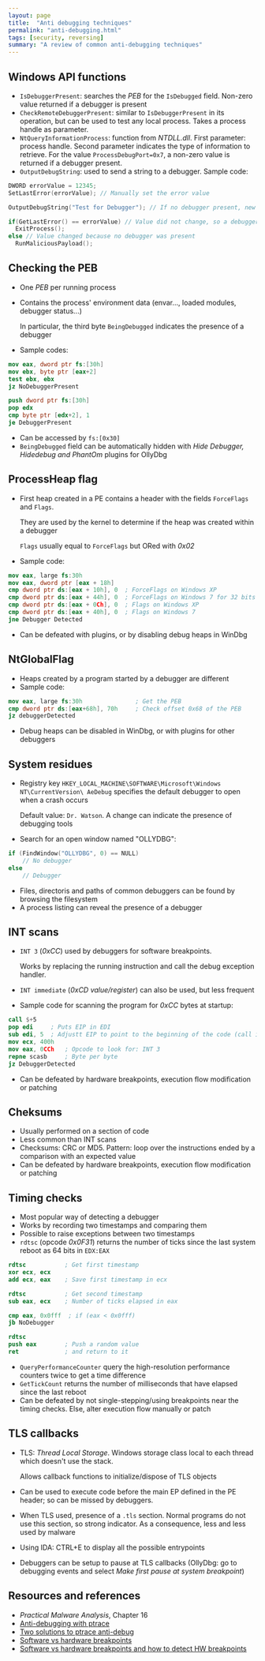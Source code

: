 ```yaml
---
layout: page
title:  "Anti debugging techniques"
permalink: "anti-debugging.html"
tags: [security, reversing]
summary: "A review of common anti-debugging techniques"
---
```


## Windows API functions
* `IsDebuggerPresent`: searches the *PEB* for the `IsDebugged` field. Non-zero
  value returned if a debugger is present
* `CheckRemoteDebuggerPresent`: similar to `IsDebuggerPresent` in its operation,
  but can be used to test any local process.
  Takes a process handle as parameter.
* `NtQueryInformationProcess`: function from *NTDLL.dll*. First parameter:
  process handle. Second parameter indicates the type of information to
  retrieve. For the value `ProcessDebugPort=0x7`, a non-zero value is
  returned if a debugger present.
* `OutputDebugString`: used to send a string to a debugger. Sample code:

```C
DWORD errorValue = 12345;
SetLastError(errorValue); // Manually set the error value

OutputDebugString("Test for Debugger"); // If no debugger present, new error

if(GetLastError() == errorValue) // Value did not change, so a debugger was present
  ExitProcess();
else // Value changed because no debugger was present
  RunMaliciousPayload();
```



## Checking the PEB
* One *PEB* per running process
* Contains the process' environment data (envar..., loaded modules, debugger
  status...)

  In particular, the third byte `BeingDebugged` indicates the presence of a
  debugger
* Sample codes:

```nasm
mov eax, dword ptr fs:[30h]
mov ebx, byte ptr [eax+2]
test ebx, ebx
jz NoDebuggerPresent
```

```nasm
push dword ptr fs:[30h]
pop edx
cmp byte ptr [edx+2], 1
je DebuggerPresent
```

* Can be accessed by `fs:[0x30]`
* `BeingDebugged` field can be automatically hidden with *Hide Debugger,
  Hidedebug and PhantOm* plugins for OllyDbg



## ProcessHeap flag
* First heap created in a PE contains a header with the fields `ForceFlags` and
  `Flags`.

  They are used by the kernel to determine if the heap was created within a
  debugger

  `Flags` usually equal to `ForceFlags` but ORed with *0x02*
* Sample code:
```nasm
mov eax, large fs:30h
mov eax, dword ptr [eax + 18h]
cmp dword ptr ds:[eax + 10h], 0  ; ForceFlags on Windows XP
cmp dword ptr ds:[eax + 44h], 0  ; ForceFlags on Windows 7 for 32 bits apps
cmp dword ptr ds:[eax + 0Ch], 0  ; Flags on Windows XP
cmp dword ptr ds:[eax + 40h], 0  ; Flags on Windows 7
jne Debugger Detected
```
* Can be defeated with plugins, or by disabling debug heaps in WinDbg



## NtGlobalFlag
* Heaps created by a program started by a debugger are different
* Sample code:
```nasm
mov eax, large fs:30h               ; Get the PEB
cmp dword ptr ds:[eax+68h], 70h     ; Check offset 0x68 of the PEB
jz debuggerDetected
```
* Debug heaps can be disabled in WinDbg, or with plugins for other debuggers



## System residues
* Registry key `HKEY_LOCAL_MACHINE\SOFTWARE\Microsoft\Windows NT\CurrentVersion\
  AeDebug` specifies the default debugger to open when a crash occurs

  Default value: `Dr. Watson`. A change can indicate the presence of debugging
  tools
* Search for an open window named "OLLYDBG":
```C
if (FindWindow("OLLYDBG", 0) == NULL)
    // No debugger
else
    // Debugger
```
* Files, directoris and paths of common debuggers can be found by browsing the
  filesystem
* A process listing can reveal the presence of a debugger



## INT scans
* `INT 3` (*0xCC*) used by debuggers for software breakpoints.

  Works by replacing the running instruction and call the debug exception
  handler.
* `INT immediate` (*0xCD value/register*) can also be used, but less frequent
* Sample code for scanning the program for *0xCC* bytes at startup:
```nasm
call $+5
pop edi     ; Puts EIP in EDI
sub edi, 5  ; Adjustt EIP to point to the beginning of the code (call instruction)
mov ecx, 400h
mov eax, 0CCh   ; Opcode to look for: INT 3
repne scasb     ; Byte per byte
jz DebuggerDetected
```
* Can be defeated by hardware breakpoints, execution flow modification or patching



## Cheksums
* Usually performed on a section of code
* Less common than INT scans
* Checksums: CRC or MD5. Pattern: loop over the instructions ended by a
  comparison with an expected value
* Can be defeated by hardware breakpoints, execution flow modification or patching



## Timing checks
* Most popular way of detecting a debugger
* Works by recording two timestamps and comparing them
* Possible to raise exceptions between two timestamps
* `rdtsc` (opcode *0x0F31*) returns the number of ticks since the last system
  reboot as 64 bits in `EDX:EAX`

```nasm
rdtsc           ; Get first timestamp
xor ecx, ecx
add ecx, eax    ; Save first timestamp in ecx

rdtsc           ; Get second timestamp
sub eax, ecx    ; Number of ticks elapsed in eax

cmp eax, 0x0fff  ; if (eax < 0x0fff)
jb NoDebugger

rdtsc
push eax        ; Push a random value
ret             ; and return to it
```
* `QueryPerformanceCounter` query the high-resolution performance counters twice
  to get a time difference
* `GetTickCount` returns the number of milliseconds that have elapsed since the
  last reboot
* Can be defeated by not single-stepping/using breakpoints near the timing
  checks. Else, alter execution flow manually or patch



## TLS callbacks
* TLS: *Thread Local Storage*. Windows storage class local to each thread which
  doesn't use the stack.

  Allows callback functions to initialize/dispose of TLS objects
* Can be used to execute code before the main EP defined in the PE header; so can
  be missed by debuggers.
* When TLS used, presence of a `.tls` section. Normal programs do not use this
  section, so strong indicator. As a consequence, less and less used by malware
* Using IDA: CTRL+E to display all the possible entrypoints
* Debuggers can be setup to pause at TLS callbacks (OllyDbg: go to debugging
  events and select *Make first pause at system breakpoint*)


## Resources and references
* *Practical Malware Analysis*, Chapter 16
* [Anti-debugging with ptrace](https://www.aldeid.com/wiki/Ptrace-anti-debugging)
* [Two solutions to ptrace anti-debug](https://aaronyoo.github.io/ptrace-anti-debug.html)
* [Software vs hardware breakpoints](http://www.nynaeve.net/?p=80)
* [Software vs hardware breakpoints and how to detect HW breakpoints](https://reverseengineering.stackexchange.com/questions/16544/detecting-hardware-breakpoints/16547#16547)